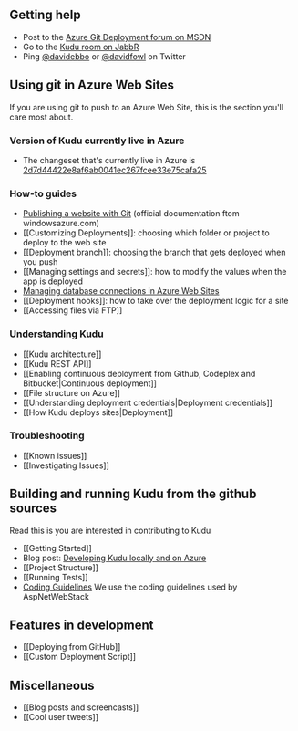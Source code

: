 ## Getting help

* Post to the [Azure Git Deployment forum on MSDN](http://social.msdn.microsoft.com/Forums/en-US/azuregit)
* Go to the [Kudu room on JabbR](http://jabbr.net/#/rooms/kudu)
* Ping [@davidebbo](https://twitter.com/davidebbo) or [@davidfowl](https://twitter.com/davidfowl) on Twitter


## Using git in Azure Web Sites

If you are using git to push to an Azure Web Site, this is the section you'll care most about.

### Version of Kudu currently live in Azure

* The changeset that's currently live in Azure is [2d7d44422e8af6ab0041ec267fcee33e75cafa25](https://github.com/projectkudu/kudu/commit/2d7d44422e8af6ab0041ec267fcee33e75cafa25)

### How-to guides

* [Publishing a website with Git](https://www.windowsazure.com/en-us/develop/nodejs/common-tasks/publishing-with-git/) (official documentation ftom windowsazure.com)
* [[Customizing Deployments]]: choosing which folder or project to deploy to the web site
* [[Deployment branch]]: choosing the branch that gets deployed when you push
* [[Managing settings and secrets]]: how to modify the values when the app is deployed
* [Managing database connections in Azure Web Sites](http://blog.davidebbo.com/2012/09/managing-database-connections-in-azure.html)
* [[Deployment hooks]]: how to take over the deployment logic for a site
* [[Accessing files via FTP]]

### Understanding Kudu

* [[Kudu architecture]]
* [[Kudu REST API]]
* [[Enabling continuous deployment from Github, Codeplex and Bitbucket|Continuous deployment]]
* [[File structure on Azure]]
* [[Understanding deployment credentials|Deployment credentials]]
* [[How Kudu deploys sites|Deployment]]


### Troubleshooting

* [[Known issues]]
* [[Investigating Issues]]


## Building and running Kudu from the github sources

Read this is you are interested in contributing to Kudu

* [[Getting Started]]
* Blog post: [Developing Kudu locally and on Azure](http://blog.davidebbo.com/2012/06/developing-kudu-locally-and-on-azure.html)
* [[Project Structure]]
* [[Running Tests]]
* [Coding Guidelines](http://aspnetwebstack.codeplex.com/wikipage?title=CodingConventions) We use the coding guidelines used by AspNetWebStack

## Features in development

* [[Deploying from GitHub]]
* [[Custom Deployment Script]]

## Miscellaneous

* [[Blog posts and screencasts]]
* [[Cool user tweets]]
